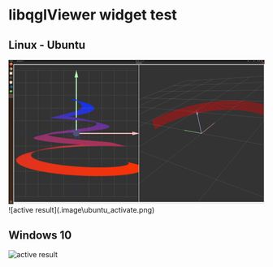 # libqglViewer widget test

[github]: https://github.com/GillesDebunne/libQGLViewer
[homepage]: http://libqglviewer.com/



## Linux - Ubuntu
<img src ="https://github.com/twchong831/LiDAR/blob/ba70f9901ac0d527d18c1b91d57309a299a2932d/viewer/libqglviewer/qglviewerwidgetTest/01_DOC/image/ubuntu_activate.png">
![active result](.image\ubuntu_activate.png)



## Windows 10

![active result](.image\window_activate.PNG)
